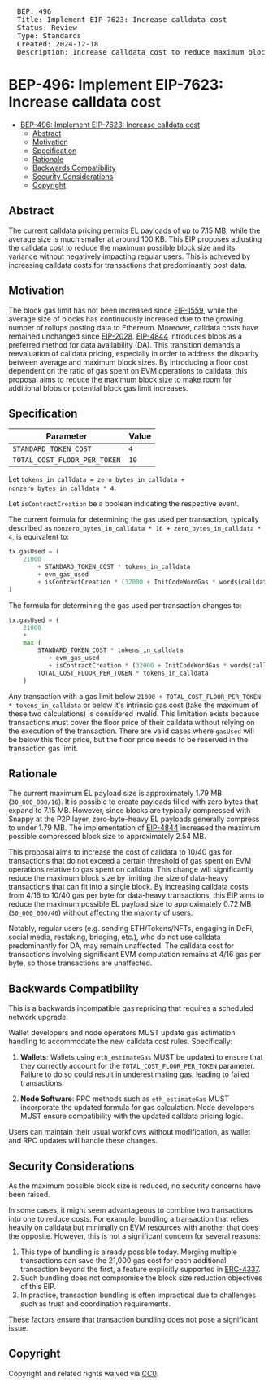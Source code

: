 <pre>
  BEP: 496
  Title: Implement EIP-7623: Increase calldata cost
  Status: Review
  Type: Standards
  Created: 2024-12-18
  Description: Increase calldata cost to reduce maximum block size.
</pre>


# BEP-496: Implement EIP-7623: Increase calldata cost

- [BEP-496: Implement EIP-7623: Increase calldata cost](#bep-496-implement-eip-7623-increase-calldata-cost)
    * [Abstract](#abstract)
    * [Motivation](#motivation)
    * [Specification](#specification)
    * [Rationale](#rationale)
    * [Backwards Compatibility](#backwards-compatibility)
    * [Security Considerations](#security-considerations)
    * [Copyright](#copyright)

## Abstract

The current calldata pricing permits EL payloads of up to 7.15 MB, while the average size is much smaller at around 100 KB.
This EIP proposes adjusting the calldata cost to reduce the maximum possible block size and its variance without negatively impacting regular users.
This is achieved by increasing calldata costs for transactions that predominantly post data.

## Motivation

The block gas limit has not been increased since [EIP-1559](./eip-1559.md), while the average size of blocks has continuously increased due to the growing number of rollups posting data to Ethereum. Moreover, calldata costs have remained unchanged since [EIP-2028](./eip-2028).
[EIP-4844](./eip-4844.md) introduces blobs as a preferred method for data availability (DA).
This transition demands a reevaluation of calldata pricing, especially in order to address the disparity between average and maximum block sizes.
By introducing a floor cost dependent on the ratio of gas spent on EVM operations to calldata, this proposal aims to reduce the maximum block size to make room for additional blobs or potential block gas limit increases.

## Specification

| Parameter | Value |
| - | - |
| `STANDARD_TOKEN_COST`    |  `4` |
| `TOTAL_COST_FLOOR_PER_TOKEN`    |  `10` |


Let `tokens_in_calldata = zero_bytes_in_calldata + nonzero_bytes_in_calldata * 4`.

Let `isContractCreation` be a boolean indicating the respective event.

The current formula for determining the gas used per transaction, typically described as `nonzero_bytes_in_calldata * 16 + zero_bytes_in_calldata * 4`, is equivalent to:

```python
tx.gasUsed = (
    21000
        + STANDARD_TOKEN_COST * tokens_in_calldata
        + evm_gas_used
        + isContractCreation * (32000 + InitCodeWordGas * words(calldata))
)
```

The formula for determining the gas used per transaction changes to:

```python
tx.gasUsed = {
    21000
    + 
    max (
        STANDARD_TOKEN_COST * tokens_in_calldata
           + evm_gas_used
           + isContractCreation * (32000 + InitCodeWordGas * words(calldata)),
        TOTAL_COST_FLOOR_PER_TOKEN * tokens_in_calldata
    )
```

Any transaction with a gas limit below `21000 + TOTAL_COST_FLOOR_PER_TOKEN * tokens_in_calldata` or below it's intrinsic gas cost (take the maximum of these two calculations) is considered invalid. This limitation exists because transactions must cover the floor price of their calldata without relying on the execution of the transaction. There are valid cases where `gasUsed` will be below this floor price, but the floor price needs to be reserved in the transaction gas limit.

## Rationale

The current maximum EL payload size is approximately 1.79 MB (`30_000_000/16`). It is possible to create payloads filled with zero bytes that expand to 7.15 MB. However, since blocks are typically compressed with Snappy at the P2P layer, zero-byte-heavy EL payloads generally compress to under 1.79 MB. The implementation of [EIP-4844](./eip-4844.md) increased the maximum possible compressed block size to approximately 2.54 MB.

This proposal aims to increase the cost of calldata to 10/40 gas for transactions that do not exceed a certain threshold of gas spent on EVM operations relative to gas spent on calldata. This change will significantly reduce the maximum block size by limiting the size of data-heavy transactions that can fit into a single block. By increasing calldata costs from 4/16 to 10/40 gas per byte for data-heavy transactions, this EIP aims to reduce the maximum possible EL payload size to approximately 0.72 MB (`30_000_000/40`) without affecting the majority of users.

Notably, regular users (e.g. sending ETH/Tokens/NFTs, engaging in DeFi, social media, restaking, bridging, etc.), who do not use calldata predominantly for DA, may remain unaffected.
The calldata cost for transactions involving significant EVM computation remains at 4/16 gas per byte, so those transactions are unaffected.

## Backwards Compatibility

This is a backwards incompatible gas repricing that requires a scheduled network upgrade.

Wallet developers and node operators MUST update gas estimation handling to accommodate the new calldata cost rules. Specifically:

1. **Wallets**: Wallets using `eth_estimateGas` MUST be updated to ensure that they correctly account for the `TOTAL_COST_FLOOR_PER_TOKEN` parameter. Failure to do so could result in underestimating gas, leading to failed transactions.

2. **Node Software**: RPC methods such as `eth_estimateGas` MUST incorporate the updated formula for gas calculation. Node developers MUST ensure compatibility with the updated calldata pricing logic.

Users can maintain their usual workflows without modification, as wallet and RPC updates will handle these changes.

## Security Considerations

As the maximum possible block size is reduced, no security concerns have been raised.

In some cases, it might seem advantageous to combine two transactions into one to reduce costs. For example, bundling a transaction that relies heavily on calldata but minimally on EVM resources with another that does the opposite. However, this is not a significant concern for several reasons:

1. This type of bundling is already possible today. Merging multiple transactions can save the 21,000 gas cost for each additional transaction beyond the first, a feature explicitly supported in [ERC-4337](./eip-4337.md).
2. Such bundling does not compromise the block size reduction objectives of this EIP.
3. In practice, transaction bundling is often impractical due to challenges such as trust and coordination requirements.

These factors ensure that transaction bundling does not pose a significant issue.

## Copyright

Copyright and related rights waived via [CC0](https://creativecommons.org/publicdomain/zero/1.0/).